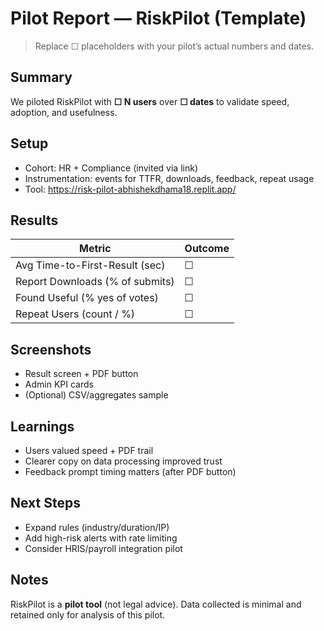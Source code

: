 # Pilot Report — RiskPilot (Template)

> Replace ☐ placeholders with your pilot’s actual numbers and dates.

## Summary
We piloted RiskPilot with **☐ N users** over **☐ dates** to validate speed, adoption, and usefulness.

## Setup
- Cohort: HR + Compliance (invited via link)
- Instrumentation: events for TTFR, downloads, feedback, repeat usage
- Tool: https://risk-pilot-abhishekdhama18.replit.app/

## Results
| Metric                          | Outcome  |
|---------------------------------|----------|
| Avg Time-to-First-Result (sec)  | ☐        |
| Report Downloads (% of submits) | ☐        |
| Found Useful (% yes of votes)   | ☐        |
| Repeat Users (count / %)        | ☐        |

## Screenshots
- Result screen + PDF button
- Admin KPI cards
- (Optional) CSV/aggregates sample

## Learnings
- Users valued speed + PDF trail
- Clearer copy on data processing improved trust
- Feedback prompt timing matters (after PDF button)

## Next Steps
- Expand rules (industry/duration/IP)
- Add high-risk alerts with rate limiting
- Consider HRIS/payroll integration pilot

## Notes
RiskPilot is a **pilot tool** (not legal advice). Data collected is minimal and retained only for analysis of this pilot.
